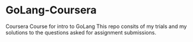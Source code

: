 # GoLang-Coursera
Coursera Course for intro to GoLang
This repo consits of my trials and my solutions to the questions asked for assignment submissions. 
